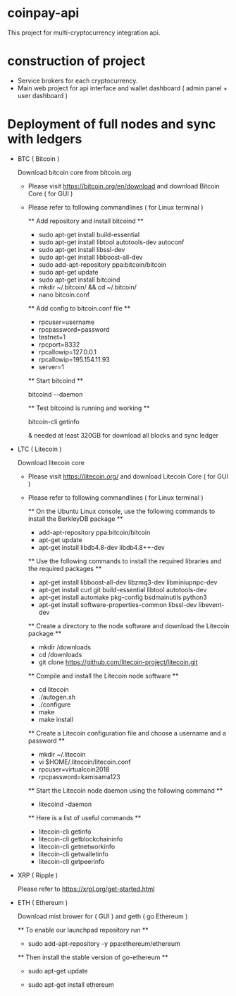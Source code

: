 # coinpay-api

This project for multi-cryptocurrency integration api.

# construction of project

* Service brokers for each cryptocurrency.
* Main web project for api interface and wallet dashboard ( admin panel + user dashboard )

# Deployment of full nodes and sync with ledgers

- BTC ( Bitcoin )
  
  Download bitcoin core from bitcoin.org
  
  * Please visit https://bitcoin.org/en/download and download Bitcoin Core ( for GUI )
  
  * Please refer to following commandlines ( for Linux terminal )
  
      
    ** Add repository and install bitcoind ** 
    
    - sudo apt-get install build-essential
    - sudo apt-get install libtool autotools-dev autoconf
    - sudo apt-get install libssl-dev
    - sudo apt-get install libboost-all-dev
    - sudo add-apt-repository ppa:bitcoin/bitcoin
    - sudo apt-get update
    - sudo apt-get install bitcoind
    - mkdir ~/.bitcoin/ && cd ~/.bitcoin/
    - nano bitcoin.conf
    
    ** Add config to bitcoin.conf file ** 

    - rpcuser=username
    - rpcpassword=password
    - testnet=1
    - rpcport=8332
    - rpcallowip=127.0.0.1
    - rpcallowip=195.154.11.93
    - server=1
   
    ** Start bitcoind ** 

    bitcoind --daemon

    ** Test bitcoind is running and working **

    bitcoin-cli getinfo
    
    & needed at least 320GB for download all blocks and sync ledger

- LTC ( Litecoin )
  
  Download litecoin core 
  
  * Please visit https://litecoin.org/ and download Litecoin Core ( for GUI )
  
  * Please refer to following commandlines ( for Linux terminal )
  
    ** On the Ubuntu Linux console, use the following commands to install the BerkleyDB package **
  
    - add-apt-repository ppa:bitcoin/bitcoin
    - apt-get update
    - apt-get install libdb4.8-dev libdb4.8++-dev
    
    ** Use the following commands to install the required libraries and the required packages **
    
    - apt-get install libboost-all-dev libzmq3-dev libminiupnpc-dev
    - apt-get install curl git build-essential libtool autotools-dev
    - apt-get install automake pkg-config bsdmainutils python3
    - apt-get install software-properties-common libssl-dev libevent-dev
    
    ** Create a directory to the node software and download the Litecoin package **
    
    - mkdir /downloads
    - cd /downloads
    - git clone https://github.com/litecoin-project/litecoin.git
    
    ** Compile and install the Litecoin node software **
    
    - cd litecoin
    - ./autogen.sh
    - ./configure
    - make
    - make install
    
    ** Create a Litecoin configuration file and choose a username and a password **
    
    - mkdir ~/.litecoin
    - vi $HOME/.litecoin/litecoin.conf
    - rpcuser=virtualcoin2018
    - rpcpassword=kamisama123
    
    ** Start the Litecoin node daemon using the following command **
    
    - litecoind -daemon
    
    ** Here is a list of useful commands **
    
    - litecoin-cli getinfo
    - litecoin-cli getblockchaininfo
    - litecoin-cli getnetworkinfo
    - litecoin-cli getwalletinfo
    - litecoin-cli getpeerinfo
    
- XRP ( Ripple )

  Please refer to https://xrpl.org/get-started.html
  
- ETH ( Ethereum )
  
  Download mist brower for ( GUI ) and geth ( go Ethereum )
  
  ** To enable our launchpad repository run **

  - sudo add-apt-repository -y ppa:ethereum/ethereum

  ** Then install the stable version of go-ethereum **

  - sudo apt-get update

  - sudo apt-get install ethereum
